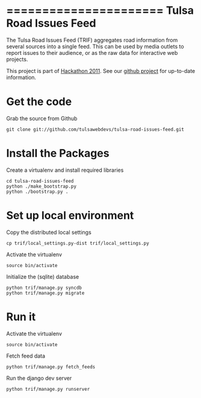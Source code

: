 ======================
Tulsa Road Issues Feed
======================
The Tulsa Road Issues Feed (TRIF) aggregates road information from several sources into a single feed.  This can be used by media outlets to report issues to their audience, or as the raw data for interactive web projects.

This project is part of [Hackathon 2011](http://tulsahackathon.com/2011/).  See our [github project](https://github.com/tulsawebdevs/tulsa-road-issues-feed) for up-to-date information.


Get the code
============

Grab the source from Github

    git clone git://github.com/tulsawebdevs/tulsa-road-issues-feed.git

Install the Packages
====================

Create a virtualenv and install required libraries

    cd tulsa-road-issues-feed
    python ./make_bootstrap.py
    python ./bootstrap.py .

Set up local environment
========================

Copy the distributed local settings

    cp trif/local_settings.py-dist trif/local_settings.py

Activate the virtualenv

    source bin/activate

Initialize the (sqlite) database

    python trif/manage.py syncdb
    python trif/manage.py migrate

Run it
======

Activate the virtualenv

    source bin/activate

Fetch feed data

    python trif/manage.py fetch_feeds

Run the django dev server

    python trif/manage.py runserver
